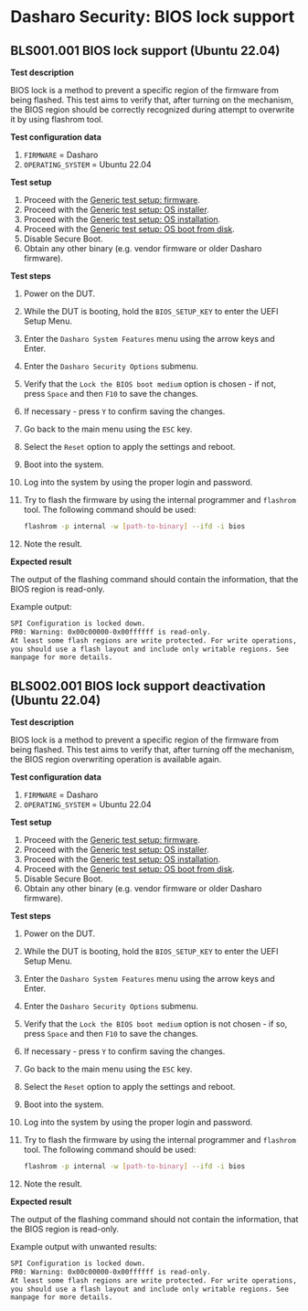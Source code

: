 # Dasharo Security: BIOS lock support

## BLS001.001 BIOS lock support (Ubuntu 22.04)

**Test description**

BIOS lock is a method to prevent a specific region of the firmware from being
flashed. This test aims to verify that, after turning on the mechanism,
the BIOS region should be correctly recognized during attempt to overwrite it
by using flashrom tool.

**Test configuration data**

1. `FIRMWARE` = Dasharo
1. `OPERATING_SYSTEM` = Ubuntu 22.04

**Test setup**

1. Proceed with the
    [Generic test setup: firmware](../../generic-test-setup/#firmware).
1. Proceed with the
    [Generic test setup: OS installer](../../generic-test-setup/#os-installer).
1. Proceed with the
    [Generic test setup: OS installation](../../generic-test-setup/#os-installation).
1. Proceed with the
    [Generic test setup: OS boot from disk](../../generic-test-setup/#os-boot-from-disk).
1. Disable Secure Boot.
1. Obtain any other binary (e.g. vendor firmware or older Dasharo firmware).

**Test steps**

1. Power on the DUT.
1. While the DUT is booting, hold the `BIOS_SETUP_KEY` to enter the UEFI Setup
    Menu.
1. Enter the `Dasharo System Features` menu using the arrow keys and Enter.
1. Enter the `Dasharo Security Options` submenu.
1. Verify that the `Lock the BIOS boot medium` option is chosen - if not,
    press `Space` and then `F10` to save the changes.
1. If necessary - press `Y` to confirm saving the changes.
1. Go back to the main menu using the `ESC` key.
1. Select the `Reset` option to apply the settings and reboot.
1. Boot into the system.
1. Log into the system by using the proper login and password.
1. Try to flash the firmware by using the internal programmer and `flashrom`
    tool. The following command should be used:

    ```bash
    flashrom -p internal -w [path-to-binary] --ifd -i bios
    ```

1. Note the result.

**Expected result**

The output of the flashing command should contain the information, that the
BIOS region is read-only.

Example output:

```bash
SPI Configuration is locked down.
PR0: Warning: 0x00c00000-0x00ffffff is read-only.
At least some flash regions are write protected. For write operations,
you should use a flash layout and include only writable regions. See
manpage for more details.
```

## BLS002.001 BIOS lock support deactivation (Ubuntu 22.04)

**Test description**

BIOS lock is a method to prevent a specific region of the firmware from being
flashed. This test aims to verify that, after turning off the mechanism,
the BIOS region overwriting operation is available again.

**Test configuration data**

1. `FIRMWARE` = Dasharo
1. `OPERATING_SYSTEM` = Ubuntu 22.04

**Test setup**

1. Proceed with the
    [Generic test setup: firmware](../../generic-test-setup/#firmware).
1. Proceed with the
    [Generic test setup: OS installer](../../generic-test-setup/#os-installer).
1. Proceed with the
    [Generic test setup: OS installation](../../generic-test-setup/#os-installation).
1. Proceed with the
    [Generic test setup: OS boot from disk](../../generic-test-setup/#os-boot-from-disk).
1. Disable Secure Boot.
1. Obtain any other binary (e.g. vendor firmware or older Dasharo firmware).

**Test steps**

1. Power on the DUT.
1. While the DUT is booting, hold the `BIOS_SETUP_KEY` to enter the UEFI Setup
    Menu.
1. Enter the `Dasharo System Features` menu using the arrow keys and Enter.
1. Enter the `Dasharo Security Options` submenu.
1. Verify that the `Lock the BIOS boot medium` option is not chosen - if so,
    press `Space` and then `F10` to save the changes.
1. If necessary - press `Y` to confirm saving the changes.
1. Go back to the main menu using the `ESC` key.
1. Select the `Reset` option to apply the settings and reboot.
1. Boot into the system.
1. Log into the system by using the proper login and password.
1. Try to flash the firmware by using the internal programmer and `flashrom`
    tool. The following command should be used:

    ```bash
    flashrom -p internal -w [path-to-binary] --ifd -i bios
    ```

1. Note the result.

**Expected result**

The output of the flashing command should not contain the information, that
the BIOS region is read-only.

Example output with unwanted results:

```bash
SPI Configuration is locked down.
PR0: Warning: 0x00c00000-0x00ffffff is read-only.
At least some flash regions are write protected. For write operations,
you should use a flash layout and include only writable regions. See
manpage for more details.
```
